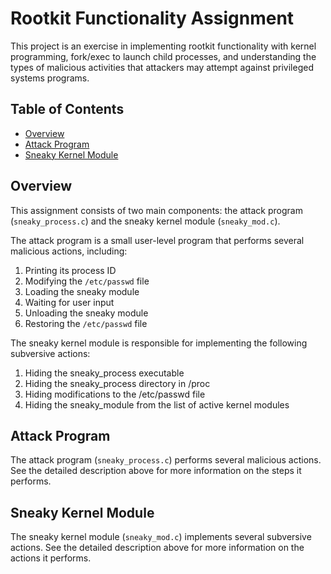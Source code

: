 # Rootkit Functionality Assignment

This project is an exercise in implementing rootkit functionality with kernel programming, fork/exec to launch child processes, and understanding the types of malicious activities that attackers may attempt against privileged systems programs.

## Table of Contents
- [Overview](#overview)
- [Attack Program](#attack-program)
- [Sneaky Kernel Module](#sneaky-kernel-module)

## Overview

This assignment consists of two main components: the attack program (`sneaky_process.c`) and the sneaky kernel module (`sneaky_mod.c`). 

The attack program is a small user-level program that performs several malicious actions, including:

1. Printing its process ID
2. Modifying the `/etc/passwd` file
3. Loading the sneaky module
4. Waiting for user input
5. Unloading the sneaky module
6. Restoring the `/etc/passwd` file

The sneaky kernel module is responsible for implementing the following subversive actions:

1. Hiding the sneaky_process executable
2. Hiding the sneaky_process directory in /proc
3. Hiding modifications to the /etc/passwd file
4. Hiding the sneaky_module from the list of active kernel modules

## Attack Program

The attack program (`sneaky_process.c`) performs several malicious actions. See the detailed description above for more information on the steps it performs.

## Sneaky Kernel Module

The sneaky kernel module (`sneaky_mod.c`) implements several subversive actions. See the detailed description above for more information on the actions it performs.

